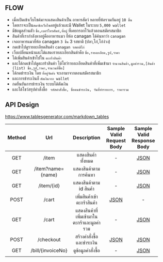 ## FLOW 

- เมื่อเปิดเข้าเว็บไซต์มาจะแสดงสินค้าเป็น อาหารสัตว์ หลายยี่ห้อรวมกันอยู่ `10 ชิ้น`
- โดยเราจะเป็น`สมาชิกเว็บไซต์`อยู่แล้วและมี Wallet ในระบบ `5,000 wallet`
- มีข้อมูลส่วนตัว `ชื่อ,เบอร์โทรศัพท์,ที่อยู่` ที่เคยกรอกไว้แล้วตอนสมัครสมาชิก
- สินค้าที่เรากำลังหาอยู่คืออาหารแมว ยี่ห้อ canagan ได้ค้นหาว่า `canagan` 
- เจออาหารแมวยี่ห้อ canagan `3 ชิ้น` 3 รสชาติ (ปลา,ไก่,ไก่ง่วง)
- กดเข้าไปดูรายละเอียดสินค้า `canagan รสชาติไก่`
- เว็บเปลี่ยนหน้าและได้แสดงรายละเอียกสินค้าคือ `ชื่อ,รายละเอียด,รูป,ราคา`
- ได้เพิ่มสินค้าเข้าไปใน `ตะกร้าสินค้า` 
- และได้กดเข้าไปดูตะกร้าสินค้า ได้โชว์รายละเอียดสินค้าที่เพิ่มเข้ามา
` จำนวนสินค้า,มูลค่ารวม,[สินค้า (list) ชื่อ,รูป,ราคา,จำนวนที่ซื้อ] `
- ได้กดชำระเงิน โดย  `ที่อยู่จัดส่ง` จะเอามาจากตอนสมัครสมาชิก
- และการชำระเงินก็ `ตัดเงินจาก wallet`
- กดยืนยันการชำระเงิน ระบบได้ตัดเงิน
- และได้โชว์สรุปคำสั่งซื้อ
` รหัสคำสั่งซื้อ, ชื่อคนชำระเงิน, วันที่ทำรายการ, ราคารวม`



## API Design
https://www.tablesgenerator.com/markdown_tables

| Method |        Url        |             Description            |                                                  Sample Valid Request Body                                                 |                                                   Sample Valid Response Body                                                  |
|:------:|:-----------------:|:----------------------------------:|:--------------------------------------------------------------------------------------------------------------------------:|:-----------------------------------------------------------------------------------------------------------------------------:|
|   GET  |       /item       |            แสดงสินค้าทั้งหมด           |                                                              -                                                             |  [JSON](https://github.com/aditepDev/assignment-java-boot-camp/blob/feature/week1/api_design/response_body/show_itemList.md)  |
|   GET  | /item?name={name} |         แสดงสินค้าตามการค้นหา         |                                                              -                                                             | [JSON](https://github.com/aditepDev/assignment-java-boot-camp/blob/feature/week1/api_design/response_body/show_itemSearch.md) |
|   GET  |     /item/{id}    |         แสดงสินค้าตาม id สินค้า        |                                                              -                                                             |    [JSON](https://github.com/aditepDev/assignment-java-boot-camp/blob/feature/week1/api_design/response_body/show_item.md)    |
|  POST  |       /cart       |         เพิ่มสินค้าเข้าตะกร้าสินค้า        |    [JSON](https://github.com/aditepDev/assignment-java-boot-camp/blob/feature/week1/api_design/request_body/add_cart.md)   |                                                               -                                                               |
|   GET  |       /cart       | แสดงสินค้าที่เพิ่มเข้ามาในตะกร้าและมูลค่ารวม |                                                              -                                                             |    [JSON](https://github.com/aditepDev/assignment-java-boot-camp/blob/feature/week1/api_design/response_body/show_cart.md)    |
|  POST  |     /checkout     |        สร้างคำสั่งซื้อและชำระเงิน        | [JSON](https://github.com/aditepDev/assignment-java-boot-camp/blob/feature/week1/api_design/request_body/checkout_cart.md) |  [JSON](https://github.com/aditepDev/assignment-java-boot-camp/blob/feature/week1/api_design/response_body/checkout_cart.md)  |
|   GET  | /bill/{invoiceNo} |             ดูข้อมูลคำสั่งซื้อ            |                                                              -                                                             |       [JSON](https://github.com/aditepDev/assignment-java-boot-camp/blob/feature/week1/api_design/response_body/bill.md)      | 
|        |                   |                                    |                                                                                                                            |   

